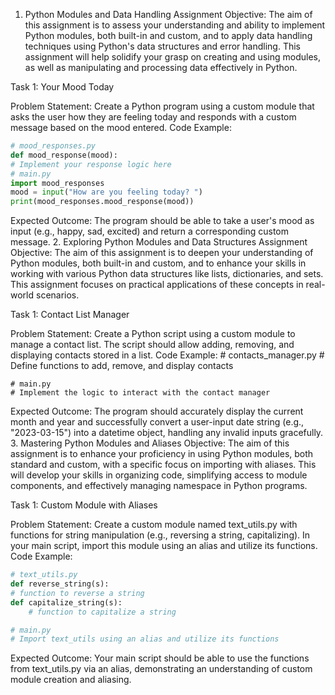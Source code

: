1. Python Modules and Data Handling Assignment
Objective:
The aim of this assignment is to assess your understanding and ability to implement Python modules, both built-in and custom, and to apply data handling techniques using Python's data structures and error handling. This assignment will help solidify your grasp on creating and using modules, as well as manipulating and processing data effectively in Python.

Task 1: Your Mood Today

Problem Statement: Create a Python program using a custom module that asks the user how they are feeling today and responds with a custom message based on the mood entered.
Code Example:
```python
# mood_responses.py
def mood_response(mood):
# Implement your response logic here
# main.py
import mood_responses
mood = input("How are you feeling today? ")
print(mood_responses.mood_response(mood))

```
Expected Outcome: The program should be able to take a user's mood as input (e.g., happy, sad, excited) and return a corresponding custom message.
2. Exploring Python Modules and Data Structures Assignment
Objective:
The aim of this assignment is to deepen your understanding of Python modules, both built-in and custom, and to enhance your skills in working with various Python data structures like lists, dictionaries, and sets. This assignment focuses on practical applications of these concepts in real-world scenarios.

Task 1: Contact List Manager

Problem Statement: Create a Python script using a custom module to manage a contact list. The script should allow adding, removing, and displaying contacts stored in a list.
Code Example:
    # contacts_manager.py
    # Define functions to add, remove, and display contacts

    # main.py
    # Implement the logic to interact with the contact manager
Expected Outcome: The program should accurately display the current month and year and successfully convert a user-input date string (e.g., "2023-03-15") into a datetime object, handling any invalid inputs gracefully.
3. Mastering Python Modules and Aliases
Objective:
The aim of this assignment is to enhance your proficiency in using Python modules, both standard and custom, with a specific focus on importing with aliases. This will develop your skills in organizing code, simplifying access to module components, and effectively managing namespace in Python programs.

Task 1: Custom Module with Aliases

Problem Statement: Create a custom module named text_utils.py with functions for string manipulation (e.g., reversing a string, capitalizing). In your main script, import this module using an alias and utilize its functions.
Code Example:
```python
# text_utils.py
def reverse_string(s):
# function to reverse a string
def capitalize_string(s):
    # function to capitalize a string

# main.py
# Import text_utils using an alias and utilize its functions

```
Expected Outcome: Your main script should be able to use the functions from text_utils.py via an alias, demonstrating an understanding of custom module creation and aliasing.
